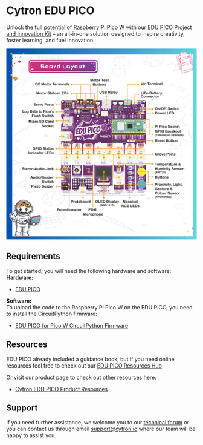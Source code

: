 # Cytron EDU PICO
Unlock the full potential of [Raspberry Pi Pico W](https://www.cytron.io/p-raspberry-pi-pico-wireless-board-smd-presoldered-headers) with our [EDU PICO Project and Innovation Kit](https://www.cytron.io/p-edu-project-and-innovation-kits-for-pico-w) – an all-in-one solution designed to inspire creativity, foster learning, and fuel innovation.  

![edu-pico--boar-layout](https://github.com/CytronTechnologies/Cytron-EDU-PICO/blob/main/images/edu-pico-board-layout.png)

## Requirements  
To get started, you will need the following hardware and software:  
**Hardware:**  
* [EDU PICO](https://www.cytron.io/p-edu-project-and-innovation-kits-for-pico-w)  

**Software:**  
To upload the code to the Raspberry Pi Pico W on the EDU PICO, you need to install the CircuitPython firmware:
* [EDU PICO for Pico W CircuitPython Firmware](https://circuitpython.org/board/cytron_edu_pico_w/)  
  
## Resources 
EDU PICO already included a guidance book, but if you need online resources feel free to check out our [EDU PICO Resources Hub](https://sites.google.com/cytron.io/edupico-resource-hub/home_1)  

Or visit our product page to check out other resources here:  
* [Cytron EDU PICO Product Resources](https://www.cytron.io/p-edu-project-and-innovation-kits-for-pico-w#tab-resource)  

## Support  
If you need further assistance, we welcome you to our [technical forum](http://forum.cytron.io) or you can contact us through email support@cytron.io where our team will be happy to assist you. 

